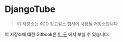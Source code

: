 # DjangoTube
> 이 저장소는 KCD 장고걸스 행사에 사용될 저장소입니다

이 저장소에 대한 Gitbook은 [이 곳](https://djangogirlsseoul.gitbooks.io/django-tube/content/) 에서 보실 수 있습니다.
